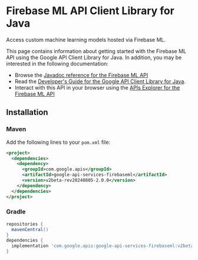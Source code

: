 # Firebase ML API Client Library for Java

Access custom machine learning models hosted via Firebase ML.

This page contains information about getting started with the Firebase ML API
using the Google API Client Library for Java. In addition, you may be interested
in the following documentation:

* Browse the [Javadoc reference for the Firebase ML API][javadoc]
* Read the [Developer's Guide for the Google API Client Library for Java][google-api-client].
* Interact with this API in your browser using the [APIs Explorer for the Firebase ML API][api-explorer]

## Installation

### Maven

Add the following lines to your `pom.xml` file:

```xml
<project>
  <dependencies>
    <dependency>
      <groupId>com.google.apis</groupId>
      <artifactId>google-api-services-firebaseml</artifactId>
      <version>v2beta-rev20240805-2.0.0</version>
    </dependency>
  </dependencies>
</project>
```

### Gradle

```gradle
repositories {
  mavenCentral()
}
dependencies {
  implementation 'com.google.apis:google-api-services-firebaseml:v2beta-rev20240805-2.0.0'
}
```

[javadoc]: https://googleapis.dev/java/google-api-services-firebaseml/latest/index.html
[google-api-client]: https://github.com/googleapis/google-api-java-client/
[api-explorer]: https://developers.google.com/apis-explorer/#p/firebaseml/v1/
